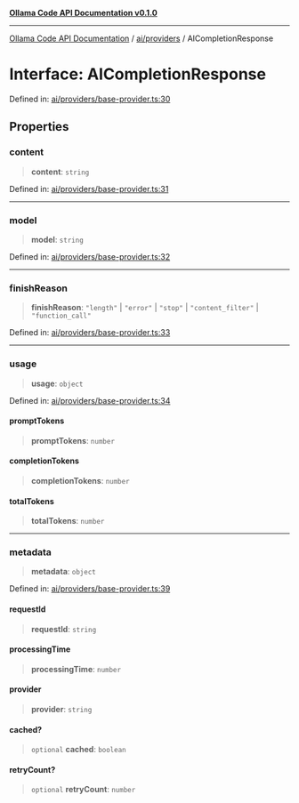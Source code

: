 [**Ollama Code API Documentation v0.1.0**](../../../README.md)

***

[Ollama Code API Documentation](../../../modules.md) / [ai/providers](../README.md) / AICompletionResponse

# Interface: AICompletionResponse

Defined in: [ai/providers/base-provider.ts:30](https://github.com/erichchampion/ollama-code/blob/98a042c8536165fb6d83661d7bd5f5a513c67591/ollama-code/src/ai/providers/base-provider.ts#L30)

## Properties

### content

> **content**: `string`

Defined in: [ai/providers/base-provider.ts:31](https://github.com/erichchampion/ollama-code/blob/98a042c8536165fb6d83661d7bd5f5a513c67591/ollama-code/src/ai/providers/base-provider.ts#L31)

***

### model

> **model**: `string`

Defined in: [ai/providers/base-provider.ts:32](https://github.com/erichchampion/ollama-code/blob/98a042c8536165fb6d83661d7bd5f5a513c67591/ollama-code/src/ai/providers/base-provider.ts#L32)

***

### finishReason

> **finishReason**: `"length"` \| `"error"` \| `"stop"` \| `"content_filter"` \| `"function_call"`

Defined in: [ai/providers/base-provider.ts:33](https://github.com/erichchampion/ollama-code/blob/98a042c8536165fb6d83661d7bd5f5a513c67591/ollama-code/src/ai/providers/base-provider.ts#L33)

***

### usage

> **usage**: `object`

Defined in: [ai/providers/base-provider.ts:34](https://github.com/erichchampion/ollama-code/blob/98a042c8536165fb6d83661d7bd5f5a513c67591/ollama-code/src/ai/providers/base-provider.ts#L34)

#### promptTokens

> **promptTokens**: `number`

#### completionTokens

> **completionTokens**: `number`

#### totalTokens

> **totalTokens**: `number`

***

### metadata

> **metadata**: `object`

Defined in: [ai/providers/base-provider.ts:39](https://github.com/erichchampion/ollama-code/blob/98a042c8536165fb6d83661d7bd5f5a513c67591/ollama-code/src/ai/providers/base-provider.ts#L39)

#### requestId

> **requestId**: `string`

#### processingTime

> **processingTime**: `number`

#### provider

> **provider**: `string`

#### cached?

> `optional` **cached**: `boolean`

#### retryCount?

> `optional` **retryCount**: `number`
